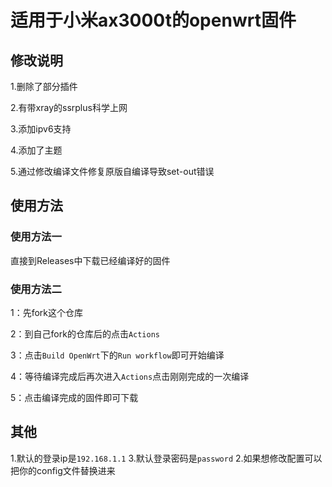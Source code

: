 # 适用于小米ax3000t的openwrt固件

## 修改说明

1.删除了部分插件 

2.有带xray的ssrplus科学上网 

3.添加ipv6支持 

4.添加了主题 

5.通过修改编译文件修复原版自编译导致set-out错误

## 使用方法

### 使用方法一

直接到Releases中下载已经编译好的固件

### 使用方法二

1：先fork这个仓库

2：到自己fork的仓库后的点击`Actions`

3：点击`Build OpenWrt`下的`Run workflow`即可开始编译

4：等待编译完成后再次进入`Actions`点击刚刚完成的一次编译

5：点击编译完成的固件即可下载

## 其他

1.默认的登录ip是`192.168.1.1`
3.默认登录密码是`password`
2.如果想修改配置可以把你的config文件替换进来
